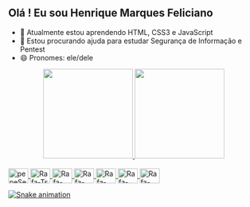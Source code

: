 ##  Olá ! Eu sou Henrique Marques Feliciano

- 🌱 Atualmente estou aprendendo  HTML, CSS3 e JavaScript
- 🤔 Estou procurando ajuda para estudar Segurança de Informação e Pentest
- 😄 Pronomes: ele/dele

<head>
    <link rel = "stylesheet" href = "https://cdn.jsdelivr.net/gh/devicons/devicon@v2.14.0/devicon.min.css">
</head>

<div align = "center">
  <a href="https://github.com/pepeSec">
  <img height = "180em" src = "https://github-readme-stats.vercel.app/api?username=pepeSec&show_icons=true&theme=dark&include_all_commits=true&count_private=true" />
  <img height = "180em" src = "https://github-readme-stats.vercel.app/api/top-langs/?username=pepeSec&layout=compact&langs_count=7&theme=dark" />
</div>

<div style = "display: inline_block"> <br>
  <img align = "center" alt = "pepeSec-Html" height = "30" width = "40" src = "https://cdn.jsdelivr.net/gh/devicons/devicon/icons/html5/html5-original.svg" />
  <img align = "center" alt = "Rafa-Ts" height = "30" width = "40" src = "https://raw.githubusercontent.com/devicons/devicon/master/icons/typescript/typescript-plain .svg ">
  <img align = "center" alt = "Rafa-React" height = "30" width = "40" src = "https://raw.githubusercontent.com/devicons/devicon/master/icons/react/react-original .svg ">
  <img align = "center" alt = "Rafa-HTML" height = "30" width = "40" src = "https://raw.githubusercontent.com/devicons/devicon/master/icons/html5/html5-original .svg ">
  <img align = "center" alt = "Rafa-CSS" height = "30" width = "40" src = "https://raw.githubusercontent.com/devicons/devicon/master/icons/css3/css3-original .svg ">
  <img align = "center" alt = "Rafa-Python" height = "30" width = "40" src = "https://raw.githubusercontent.com/devicons/devicon/master/icons/python/python-original .svg ">
  <img align = "center" alt = "Rafa-Csharp" height = "30" width = "40" src = "https://raw.githubusercontent.com/devicons/devicon/master/icons/csharp/csharp-original .svg ">
</div>

![Snake animation](https://github.com/pepeSec/pepeSec/blob/output/github-contribution-grid-snake.svg)